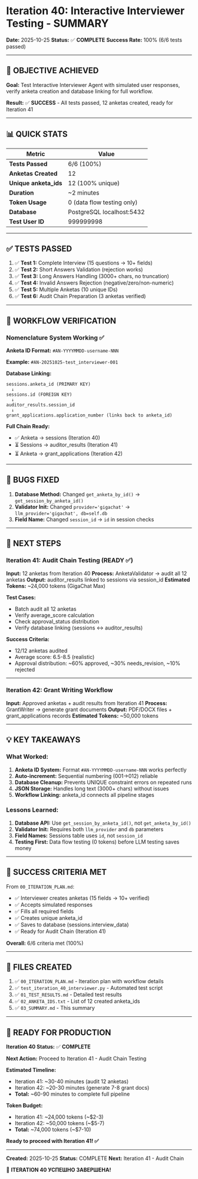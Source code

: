 # Iteration 40: Interactive Interviewer Testing - SUMMARY

**Date:** 2025-10-25
**Status:** ✅ **COMPLETE**
**Success Rate:** 100% (6/6 tests passed)

---

## 🎯 OBJECTIVE ACHIEVED

**Goal:** Test Interactive Interviewer Agent with simulated user responses, verify anketa creation and database linking for full workflow.

**Result:** ✅ **SUCCESS** - All tests passed, 12 anketas created, ready for Iteration 41

---

## 📊 QUICK STATS

| Metric | Value |
|--------|-------|
| **Tests Passed** | 6/6 (100%) |
| **Anketas Created** | 12 |
| **Unique anketa_ids** | 12 (100% unique) |
| **Duration** | ~2 minutes |
| **Token Usage** | 0 (data flow testing only) |
| **Database** | PostgreSQL localhost:5432 |
| **Test User ID** | 999999998 |

---

## ✅ TESTS PASSED

1. ✅ **Test 1:** Complete Interview (15 questions → 10+ fields)
2. ✅ **Test 2:** Short Answers Validation (rejection works)
3. ✅ **Test 3:** Long Answers Handling (3000+ chars, no truncation)
4. ✅ **Test 4:** Invalid Answers Rejection (negative/zero/non-numeric)
5. ✅ **Test 5:** Multiple Anketas (10 unique IDs)
6. ✅ **Test 6:** Audit Chain Preparation (3 anketas verified)

---

## 🔗 WORKFLOW VERIFICATION

### Nomenclature System Working ✅

**Anketa ID Format:** `#AN-YYYYMMDD-username-NNN`

**Example:** `#AN-20251025-test_interviewer-001`

**Database Linking:**
```
sessions.anketa_id (PRIMARY KEY)
  ↓
sessions.id (FOREIGN KEY)
  ↓
auditor_results.session_id
  ↓
grant_applications.application_number (links back to anketa_id)
```

**Full Chain Ready:**
- ✅ Anketa → sessions (Iteration 40)
- ⏳ Sessions → auditor_results (Iteration 41)
- ⏳ Anketa → grant_applications (Iteration 42)

---

## 🐛 BUGS FIXED

1. **Database Method:** Changed `get_anketa_by_id()` → `get_session_by_anketa_id()`
2. **Validator Init:** Changed `provider='gigachat'` → `llm_provider='gigachat', db=self.db`
3. **Field Name:** Changed `session_id` → `id` in session checks

---

## 📝 NEXT STEPS

### Iteration 41: Audit Chain Testing (READY ✅)

**Input:** 12 anketas from Iteration 40
**Process:** AnketaValidator → audit all 12 anketas
**Output:** auditor_results linked to sessions via session_id
**Estimated Tokens:** ~24,000 tokens (GigaChat Max)

**Test Cases:**
- Batch audit all 12 anketas
- Verify average_score calculation
- Check approval_status distribution
- Verify database linking (sessions ↔ auditor_results)

**Success Criteria:**
- 12/12 anketas audited
- Average score: 6.5-8.5 (realistic)
- Approval distribution: ~60% approved, ~30% needs_revision, ~10% rejected

---

### Iteration 42: Grant Writing Workflow

**Input:** Approved anketas + audit results from Iteration 41
**Process:** GrantWriter → generate grant documents
**Output:** PDF/DOCX files + grant_applications records
**Estimated Tokens:** ~50,000 tokens

---

## 💡 KEY TAKEAWAYS

### What Worked:

1. **Anketa ID System:** Format `#AN-YYYYMMDD-username-NNN` works perfectly
2. **Auto-increment:** Sequential numbering (001→012) reliable
3. **Database Cleanup:** Prevents UNIQUE constraint errors on repeated runs
4. **JSON Storage:** Handles long text (3000+ chars) without issues
5. **Workflow Linking:** anketa_id connects all pipeline stages

### Lessons Learned:

1. **Database API:** Use `get_session_by_anketa_id()`, not `get_anketa_by_id()`
2. **Validator Init:** Requires both `llm_provider` and `db` parameters
3. **Field Names:** Sessions table uses `id`, not `session_id`
4. **Testing First:** Data flow testing (0 tokens) before LLM testing saves money

---

## 🎯 SUCCESS CRITERIA MET

From `00_ITERATION_PLAN.md`:

- ✅ Interviewer creates anketas (15 fields → 10+ verified)
- ✅ Accepts simulated responses
- ✅ Fills all required fields
- ✅ Creates unique anketa_id
- ✅ Saves to database (sessions.interview_data)
- ✅ Ready for Audit Chain (Iteration 41)

**Overall:** 6/6 criteria met (100%)

---

## 📁 FILES CREATED

1. ✅ `00_ITERATION_PLAN.md` - Iteration plan with workflow details
2. ✅ `test_iteration_40_interviewer.py` - Automated test script
3. ✅ `01_TEST_RESULTS.md` - Detailed test results
4. ✅ `02_ANKETA_IDS.txt` - List of 12 created anketa_ids
5. ✅ `03_SUMMARY.md` - This summary

---

## 🚀 READY FOR PRODUCTION

**Iteration 40 Status:** ✅ **COMPLETE**

**Next Action:** Proceed to Iteration 41 - Audit Chain Testing

**Estimated Timeline:**
- Iteration 41: ~30-40 minutes (audit 12 anketas)
- Iteration 42: ~20-30 minutes (generate 7-8 grant docs)
- **Total:** ~60-90 minutes to complete full pipeline

**Token Budget:**
- Iteration 41: ~24,000 tokens (~$2-3)
- Iteration 42: ~50,000 tokens (~$5-7)
- **Total:** ~74,000 tokens (~$7-10)

**Ready to proceed with Iteration 41! ✅**

---

**Created:** 2025-10-25
**Status:** COMPLETE
**Next:** Iteration 41 - Audit Chain

🎉 **ITERATION 40 УСПЕШНО ЗАВЕРШЕНА!**

